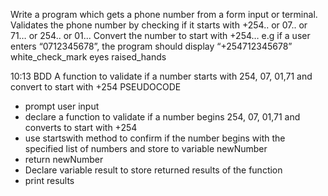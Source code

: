 Write a program which gets a phone number from a form input or terminal. Validates the phone number by checking if it starts with +254.. or 07.. or 71… or 254.. or 01... Convert the number to start with +254…
e.g if a user enters “0712345678”, the program should display “+254712345678”
white_check_mark
eyes
raised_hands





10:13
BDD
A function to validate if a number starts with  254, 07, 01,71 and  convert to start with +254
PSEUDOCODE
- prompt user input
- declare a function to validate if a number begins 254, 07, 01,71 and  converts to start with +254
- use startswith method to confirm if the number begins with the specified list of numbers and store to variable newNumber
- return newNumber
- Declare variable result to store returned results of the function
- print results